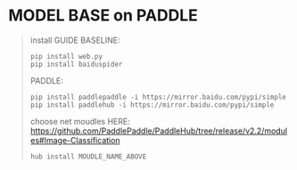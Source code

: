 # MODEL BASE on PADDLE
> install GUIDE
> BASELINE:
> ```
> pip install web.py
> pip install baiduspider
> ```
> PADDLE:
> ```
> pip install paddlepaddle -i https://mirror.baidu.com/pypi/simple
> pip install paddlehub -i https://mirror.baidu.com/pypi/simple
> ```
> choose net moudles HERE:  https://github.com/PaddlePaddle/PaddleHub/tree/release/v2.2/modules#Image-Classification
> ```
> hub install MOUDLE_NAME_ABOVE
> ```
> 

